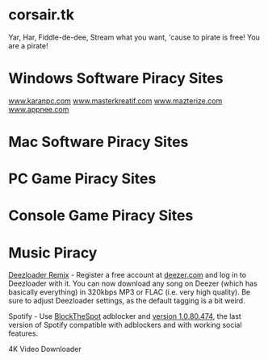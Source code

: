# corsair.tk
Yar, Har, Fiddle-de-dee, Stream what you want, 'cause to pirate is free! You are a pirate!

# Windows Software Piracy Sites
www.karanpc.com
www.masterkreatif.com
www.mazterize.com
www.appnee.com


# Mac Software Piracy Sites

# PC Game Piracy Sites

# Console Game Piracy Sites

# Music Piracy
[Deezloader Remix](https://notabug.org/RemixDevs/DeezloaderRemix/wiki/Downloads) - Register a free account at [deezer.com](https://deezer.com) and log in to Deezloader with it. You can now download any song on Deezer (which has basically everything) in 320kbps MP3 or FLAC (i.e. very high quality). Be sure to adjust Deezloader settings, as the default tagging is a bit weird.

Spotify - Use [BlockTheSpot](https://github.com/master131/BlockTheSpot/releases) adblocker and [version 1.0.80.474](https://www.filehorse.com/download-spotify/35027/), the last version of Spotify compatible with adblockers and with working social features.

4K Video Downloader
